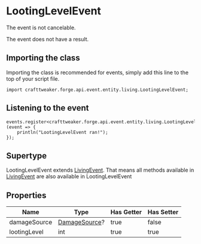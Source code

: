 # LootingLevelEvent

The event is not cancelable.

The event does not have a result.

## Importing the class

Importing the class is recommended for events, simply add this line to the top of your script file.
```zenscript
import crafttweaker.forge.api.event.entity.living.LootingLevelEvent;
```


## Listening to the event

```zenscript
events.register<crafttweaker.forge.api.event.entity.living.LootingLevelEvent>(event => {
    println("LootingLevelEvent ran!");
});
```


## Supertype

LootingLevelEvent extends [LivingEvent](/forge/api/event/entity/living/LivingEvent). That means all methods available in [LivingEvent](/forge/api/event/entity/living/LivingEvent) are also available in LootingLevelEvent

## Properties

|     Name     |                          Type                           | Has Getter | Has Setter |
|--------------|---------------------------------------------------------|------------|------------|
| damageSource | [DamageSource](/vanilla/api/world/damage/DamageSource)? | true       | false      |
| lootingLevel | int                                                     | true       | true       |

